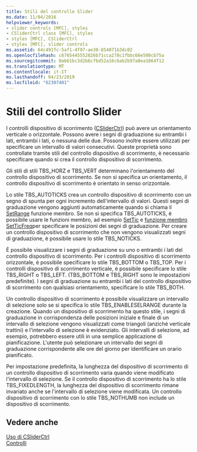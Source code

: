 ```yaml
---
title: Stili del controllo Slider
ms.date: 11/04/2016
helpviewer_keywords:
- slider controls [MFC], styles
- CSliderCtrl class [MFC], styles
- styles [MFC], CSliderCtrl
- styles [MFC], slider controls
ms.assetid: 64c491fc-5af1-4f97-ae30-854071b3dc02
ms.openlocfilehash: c6765445552826b71cca278c1fbbc66e500cb75a
ms.sourcegitcommit: 0ab61bc3d2b6cfbd52a16c6ab2b97a8ea1864f12
ms.translationtype: MT
ms.contentlocale: it-IT
ms.lasthandoff: 04/23/2019
ms.locfileid: "62307401"
---
```

# <a name="slider-control-styles"></a>Stili del controllo Slider

I controlli dispositivo di scorrimento ([CSliderCtrl](../mfc/reference/csliderctrl-class.md)) può avere un orientamento verticale o orizzontale. Possono avere i segni di graduazione su entrambi i lati, entrambi i lati, o nessuna delle due. Possono inoltre essere utilizzati per specificare un intervallo di valori consecutivi. Queste proprietà sono controllate tramite stili del controllo dispositivo di scorrimento, è necessario specificare quando si crea il controllo dispositivo di scorrimento.

Gli stili di stili TBS_HORZ e TBS_VERT determinano l'orientamento del controllo dispositivo di scorrimento. Se non si specifica un orientamento, il controllo dispositivo di scorrimento è orientato in senso orizzontale.

Lo stile TBS_AUTOTICKS crea un controllo dispositivo di scorrimento con un segno di spunta per ogni incremento dell'intervallo di valori. Questi segni di graduazione vengono aggiunti automaticamente quando si chiama il [SetRange](../mfc/reference/csliderctrl-class.md#setrange) funzione membro. Se non si specifica TBS_AUTOTICKS, è possibile usare le funzioni membro, ad esempio [SetTic](../mfc/reference/csliderctrl-class.md#settic) e [funzione membro SetTicFreq](../mfc/reference/csliderctrl-class.md#setticfreq)per specificare le posizioni dei segni di graduazione. Per creare un controllo dispositivo di scorrimento che non vengono visualizzati segni di graduazione, è possibile usare lo stile TBS_NOTICKS.

È possibile visualizzare i segni di graduazione su uno o entrambi i lati del controllo dispositivo di scorrimento. Per i controlli dispositivo di scorrimento orizzontale, è possibile specificare lo stile TBS_BOTTOM o TBS_TOP. Per i controlli dispositivo di scorrimento verticale, è possibile specificare lo stile TBS_RIGHT o TBS_LEFT. (TBS_BOTTOM e TBS_RIGHT sono le impostazioni predefinite). I segni di graduazione su entrambi i lati del controllo dispositivo di scorrimento con qualsiasi orientamento, specificare lo stile TBS_BOTH.

Un controllo dispositivo di scorrimento è possibile visualizzare un intervallo di selezione solo se si specifica lo stile TBS_ENABLESELRANGE durante la creazione. Quando un dispositivo di scorrimento ha questo stile, i segni di graduazione in corrispondenza delle posizioni iniziale e finale di un intervallo di selezione vengono visualizzati come triangoli (anziché verticale trattini) e l'intervallo di selezione è evidenziato. Gli intervalli di selezione, ad esempio, potrebbero essere utili in una semplice applicazione di pianificazione. L'utente può selezionare un intervallo dei segni di graduazione corrispondente alle ore del giorno per identificare un orario pianificato.

Per impostazione predefinita, la lunghezza del dispositivo di scorrimento di un controllo dispositivo di scorrimento varia quando viene modificato l'intervallo di selezione. Se il controllo dispositivo di scorrimento ha lo stile TBS_FIXEDLENGTH, la lunghezza del dispositivo di scorrimento rimane invariato anche se l'intervallo di selezione viene modificata. Un controllo dispositivo di scorrimento con lo stile TBS_NOTHUMB non include un dispositivo di scorrimento.

## <a name="see-also"></a>Vedere anche

[Uso di CSliderCtrl](../mfc/using-csliderctrl.md)<br/>
[Controlli](../mfc/controls-mfc.md)
